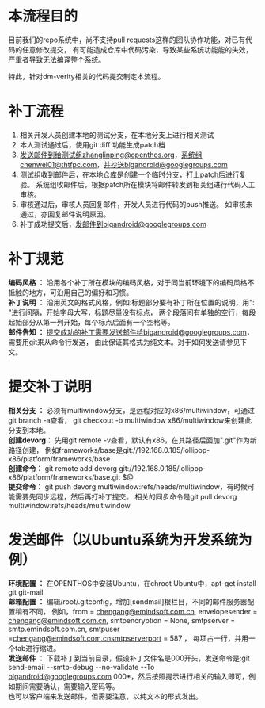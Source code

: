# 本流程目的
目前我们的repo系统中，尚不支持pull requests这样的团队协作功能，对已有代码的任意修改提交，
有可能造成仓库中代码污染，导致某些系统功能能的失效，严重者导致无法编译整个系统。  

特此，针对dm-verity相关的代码提交制定本流程。  

# 补丁流程  
1. 相关开发人员创建本地的测试分支，在本地分支上进行相关测试
2. 本人测试通过后，使用git diff 功能生成patch档
3. 发送邮件到给测试组zhanglinping@openthos.org，系统组chenwei01@thtfpc.com，并抄送bigandroid@googlegroups.com
4. 测试组收到邮件后，在本地仓库是创建一个临时分支，打上patch后进行复验。 系统组收邮件后，根据patch所在模块将邮件转发到相关组进行代码人工审核。
5. 审核通过后，审核人员回复邮件，开发人员进行代码的push推送。 如审核未通过，亦回复邮件说明原因。
6. 补丁成功提交后，发邮件到bigandroid@googlegroups.com

# 补丁规范

**编码风格 ：** 沿用各个补丁所在模块的编码风格，对于同当前环境下的编码风格不抵触的地方，可沿用自己的偏好和习惯。  
**补丁说明 ：** 沿用英文的格式风格，例如:标题部分要有补丁所在位置的说明，用": "进行间隔，开始字母大写，标题尽量没有标点，
两个段落间有单独的空行，每段起始部分从第一列开始，每个标点后面有一个空格等。  
**邮件告知 ：** 提交成功的补丁需要发送邮件给bigandroid@googlegroups.com，需要用git来从命令行发送，
由此保证其格式为纯文本。对于如何发送请参见下文。  

# 提交补丁说明
**相关分支 ：** 必须有multiwindow分支，是远程对应的x86/multiwindow，可通过git branch -a查看，
git checkout -b multiwindow x86/multiwindow来创建此分支到本地。  
**创建devorg：** 先用git remote -v查看，默认有x86，在其路径后面加".git"作为新路径创建，
例如frameworks/base是git://192.168.0.185/lollipop-x86/platform/frameworks/base  
**创建命令：** git remote add devorg git://192.168.0.185/lollipop-x86/platform/frameworks/base.git $@  
**提交命令：** git push devorg multiwindow:refs/heads/multiwindow，有时候可能需要先同步远程，然后再打补丁提交。
相关的同步命令是git pull devorg multiwindow:refs/heads/multiwindow

# 发送邮件（以Ubuntu系统为开发系统为例）
**环境配置 ：** 在OPENTHOS中安装Ubuntu，在chroot Ubuntu中，apt-get install git git-mail.  
**邮箱配置 ：** 编辑/root/.gitconfig，增加[sendmail]根栏目，不同的邮件服务器配置稍有不同，
例如，from = chengang@emindsoft.com.cn, envelopesender = chengang@emindsoft.com.cn, 
smtpencryption = None, smtpserver = smtp.emindsoft.com.cn, smtpuser =chengang@emindsoft.com.cnsmtpserverport = 587 ，
每项占一行，并用一个tab进行缩进。  
**发送邮件 ：** 下载补丁到当前目录，假设补丁文件名是000开头，发送命令是:git send-email --smtp-debug --no-validate --To 
bigandroid@googlegroups.com 000*，然后按照提示进行相关的输入即可，例如期间需要确认，需要输入密码等。  
也可以客户端来发送邮件，但需要注意，以纯文本的形式发出。  
